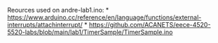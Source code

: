 Reources used on andre-lab1.ino:
    * https://www.arduino.cc/reference/en/language/functions/external-interrupts/attachinterrupt/
    * https://github.com/ACANETS/eece-4520-5520-labs/blob/main/lab1/TimerSample/TimerSample.ino